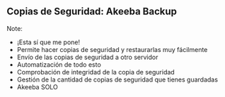 ## Copias de Seguridad: Akeeba Backup

Note:

* ¡Esta sí que me pone!
* Permite hacer copias de seguridad y restaurarlas muy fácilmente
* Envío de las copias de seguridad a otro servidor
* Automatización de todo esto
* Comprobación de integridad de la copia de seguridad
* Gestión de la cantidad de copias de seguridad que tienes guardadas
* Akeeba SOLO
